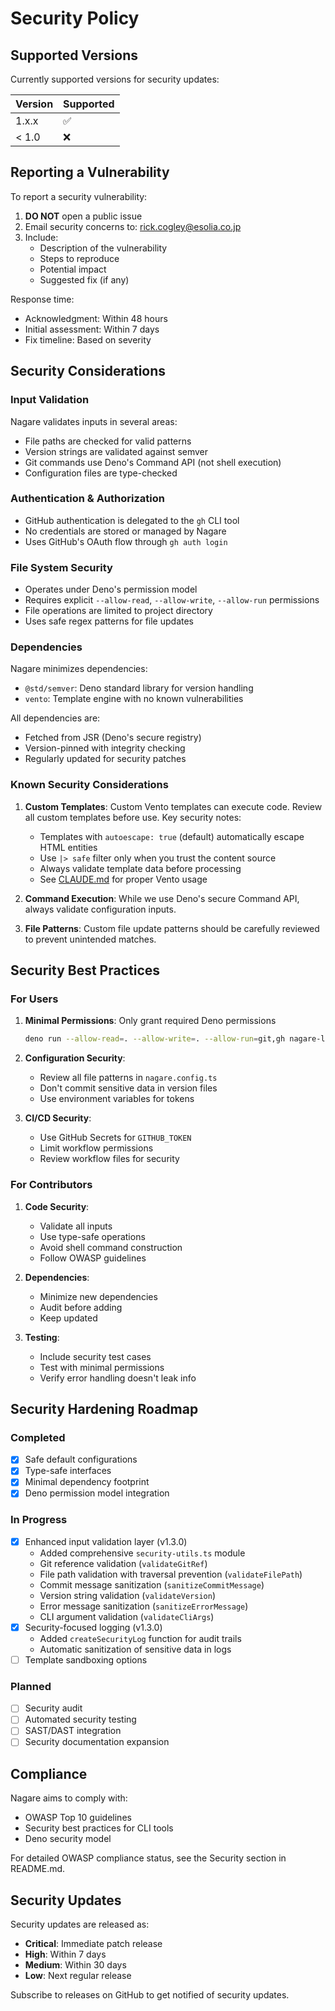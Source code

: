 # Security Policy

## Supported Versions

Currently supported versions for security updates:

| Version | Supported          |
| ------- | ------------------ |
| 1.x.x   | :white_check_mark: |
| < 1.0   | :x:                |

## Reporting a Vulnerability

To report a security vulnerability:

1. **DO NOT** open a public issue
2. Email security concerns to: rick.cogley@esolia.co.jp
3. Include:
   - Description of the vulnerability
   - Steps to reproduce
   - Potential impact
   - Suggested fix (if any)

Response time:

- Acknowledgment: Within 48 hours
- Initial assessment: Within 7 days
- Fix timeline: Based on severity

## Security Considerations

### Input Validation

Nagare validates inputs in several areas:

- File paths are checked for valid patterns
- Version strings are validated against semver
- Git commands use Deno's Command API (not shell execution)
- Configuration files are type-checked

### Authentication & Authorization

- GitHub authentication is delegated to the `gh` CLI tool
- No credentials are stored or managed by Nagare
- Uses GitHub's OAuth flow through `gh auth login`

### File System Security

- Operates under Deno's permission model
- Requires explicit `--allow-read`, `--allow-write`, `--allow-run` permissions
- File operations are limited to project directory
- Uses safe regex patterns for file updates

### Dependencies

Nagare minimizes dependencies:

- `@std/semver`: Deno standard library for version handling
- `vento`: Template engine with no known vulnerabilities

All dependencies are:

- Fetched from JSR (Deno's secure registry)
- Version-pinned with integrity checking
- Regularly updated for security patches

### Known Security Considerations

1. **Custom Templates**: Custom Vento templates can execute code. Review all custom templates before
   use. Key security notes:
   - Templates with `autoescape: true` (default) automatically escape HTML entities
   - Use `|> safe` filter only when you trust the content source
   - Always validate template data before processing
   - See [CLAUDE.md](./CLAUDE.md#vento-template-engine-guidelines) for proper Vento usage

2. **Command Execution**: While we use Deno's secure Command API, always validate configuration
   inputs.

3. **File Patterns**: Custom file update patterns should be carefully reviewed to prevent unintended
   matches.

## Security Best Practices

### For Users

1. **Minimal Permissions**: Only grant required Deno permissions
   ```bash
   deno run --allow-read=. --allow-write=. --allow-run=git,gh nagare-launcher.ts
   ```

2. **Configuration Security**:
   - Review all file patterns in `nagare.config.ts`
   - Don't commit sensitive data in version files
   - Use environment variables for tokens

3. **CI/CD Security**:
   - Use GitHub Secrets for `GITHUB_TOKEN`
   - Limit workflow permissions
   - Review workflow files for security

### For Contributors

1. **Code Security**:
   - Validate all inputs
   - Use type-safe operations
   - Avoid shell command construction
   - Follow OWASP guidelines

2. **Dependencies**:
   - Minimize new dependencies
   - Audit before adding
   - Keep updated

3. **Testing**:
   - Include security test cases
   - Test with minimal permissions
   - Verify error handling doesn't leak info

## Security Hardening Roadmap

### Completed

- [x] Safe default configurations
- [x] Type-safe interfaces
- [x] Minimal dependency footprint
- [x] Deno permission model integration

### In Progress

- [x] Enhanced input validation layer (v1.3.0)
  - Added comprehensive `security-utils.ts` module
  - Git reference validation (`validateGitRef`)
  - File path validation with traversal prevention (`validateFilePath`)
  - Commit message sanitization (`sanitizeCommitMessage`)
  - Version string validation (`validateVersion`)
  - Error message sanitization (`sanitizeErrorMessage`)
  - CLI argument validation (`validateCliArgs`)
- [x] Security-focused logging (v1.3.0)
  - Added `createSecurityLog` function for audit trails
  - Automatic sanitization of sensitive data in logs
- [ ] Template sandboxing options

### Planned

- [ ] Security audit
- [ ] Automated security testing
- [ ] SAST/DAST integration
- [ ] Security documentation expansion

## Compliance

Nagare aims to comply with:

- OWASP Top 10 guidelines
- Security best practices for CLI tools
- Deno security model

For detailed OWASP compliance status, see the Security section in README.md.

## Security Updates

Security updates are released as:

- **Critical**: Immediate patch release
- **High**: Within 7 days
- **Medium**: Within 30 days
- **Low**: Next regular release

Subscribe to releases on GitHub to get notified of security updates.
